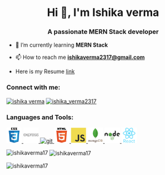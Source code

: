 <h1 align="center">Hi 👋, I'm Ishika verma</h1>
<h3 align="center">A passionate MERN Stack developer</h3>

- 🌱 I’m currently learning **MERN Stack**

- 📫 How to reach me **ishikaverma2317@gmail.com**
- Here is my Resume <a href="https://drive.google.com/drive/home" rel="nofollow"> link </a>

<h3 align="left">Connect with me:</h3>
<p align="left">
<a href="https://www.linkedin.com/in/ishikaverma2317/" target="blank"><img align="center" src="https://raw.githubusercontent.com/rahuldkjain/github-profile-readme-generator/master/src/images/icons/Social/linked-in-alt.svg" alt="ishika verma" height="30" width="40" /></a>
 <a href="https://www.instagram.com/ishika_verma2317/" target="blank"> <img align="center" src="https://raw.githubusercontent.com/rahuldkjain/github-profile-readme-generator/master/src/images/icons/Social/instagram.svg" alt="ishika_verma2317" height="30" width="40" style="max-width: 100%;"></a>
</p>

<h3 align="left">Languages and Tools:</h3>
<p align="left"> <a href="https://www.w3schools.com/css/" target="_blank" rel="noreferrer"> <img src="https://raw.githubusercontent.com/devicons/devicon/master/icons/css3/css3-original-wordmark.svg" alt="css3" width="40" height="40"/> </a> <a href="https://expressjs.com" target="_blank" rel="noreferrer"> <img src="https://raw.githubusercontent.com/devicons/devicon/master/icons/express/express-original-wordmark.svg" alt="express" width="40" height="40"/> </a> <a href="https://git-scm.com/" target="_blank" rel="noreferrer"> <img src="https://www.vectorlogo.zone/logos/git-scm/git-scm-icon.svg" alt="git" width="40" height="40"/> </a> <a href="https://www.w3.org/html/" target="_blank" rel="noreferrer"> <img src="https://raw.githubusercontent.com/devicons/devicon/master/icons/html5/html5-original-wordmark.svg" alt="html5" width="40" height="40"/> </a> <a href="https://developer.mozilla.org/en-US/docs/Web/JavaScript" target="_blank" rel="noreferrer"> <img src="https://raw.githubusercontent.com/devicons/devicon/master/icons/javascript/javascript-original.svg" alt="javascript" width="40" height="40"/> </a> <a href="https://www.mongodb.com/" target="_blank" rel="noreferrer"> <img src="https://raw.githubusercontent.com/devicons/devicon/master/icons/mongodb/mongodb-original-wordmark.svg" alt="mongodb" width="40" height="40"/> </a> <a href="https://nodejs.org" target="_blank" rel="noreferrer"> <img src="https://raw.githubusercontent.com/devicons/devicon/master/icons/nodejs/nodejs-original-wordmark.svg" alt="nodejs" width="40" height="40"/> </a> <a href="https://reactjs.org/" target="_blank" rel="noreferrer"> <img src="https://raw.githubusercontent.com/devicons/devicon/master/icons/react/react-original-wordmark.svg" alt="react" width="40" height="40"/> </a> </p>

<p><img align="left" src="https://github-readme-stats.vercel.app/api/top-langs?username=ishikaverma17&show_icons=true&locale=en&layout=compact" alt="ishikaverma17" /></p>

<p>&nbsp;<img align="center" src="https://github-readme-stats.vercel.app/api?username=ishikaverma17&show_icons=true&locale=en" alt="ishikaverma17" /></p>

<p><img align="center" src="https://github-readme-streak-stats.herokuapp.com/?user=ishikaverma17&" alt="ishikaverma17" /></p>
